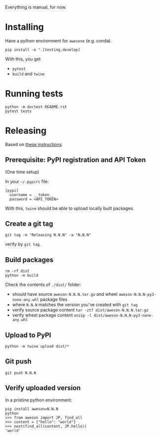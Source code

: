 Everything is manual, for now.

# Installing

Have a python environment for `awesone` (e.g. conda).

```
pip install -e ".[testing,develop]
```

With this, you get
- `pytest`
- `build` and  `twine`

# Running tests

```
python -m doctest README.rst
pytest tests
```

# Releasing

Based on [these instructions](https://packaging.python.org/en/latest/tutorials/packaging-projects/).

## Prerequisite: PyPI registration and API Token

(One time setup)

In your `~/.pypirc` file:

```
[pypi]
  username = __token__
  password = <API_TOKEN>
```

With this, `twine` should be able to upload locally built packages.

## Create a git tag

```
git tag -m "Releasing N.N.N" -a "N.N.N"
```

verify by `git tag`.

## Build packages

```
rm -rf dist
python -m build
```

Check the contents of `./dist/` folder:
- should have source `aweson-N.N.N.tar.gz` and wheel `aweson-N.N.N-py3-none-any.whl` package files
- where `N.N.N` matches the version you've created with `git tag`
- verify source package content `tar -ztf dist/aweson-N.N.N.tar.gz`
- verify wheel package content `unzip -l dist/aweson-N.N.N-py3-none-any.whl`

## Upload to PyPI

```
python -m twine upload dist/*
```

## Git push

```
git push N.N.N
```

## Verify uploaded version

In a pristine python environment:

```
pip install aweson=N.N.N
python
>>> from aweson import JP, find_all
>>> content = {"hello": "world"}
>>> next(find_all(content, JP.hello))
'world'
```
